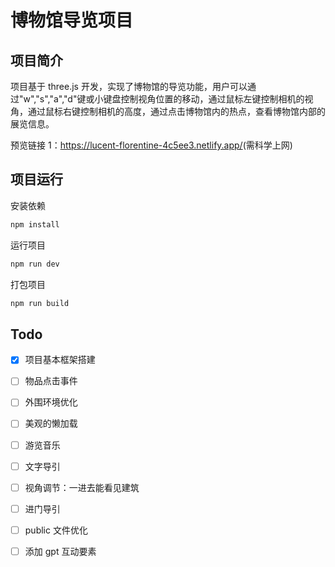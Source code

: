 # 博物馆导览项目

## 项目简介

项目基于 three.js 开发，实现了博物馆的导览功能，用户可以通过"w","s","a","d"键或小键盘控制视角位置的移动，通过鼠标左键控制相机的视角，通过鼠标右键控制相机的高度，通过点击博物馆内的热点，查看博物馆内部的展览信息。

预览链接 1：<https://lucent-florentine-4c5ee3.netlify.app/>(需科学上网)

<!-- 预览链接 2：<http://3ddemo.ncuos.com/> -->

## 项目运行

安装依赖

```bash
npm install
```

运行项目

```bash
npm run dev
```

打包项目

```bash
npm run build
```

## Todo

- [x] 项目基本框架搭建
- [ ] 物品点击事件
- [ ] 外围环境优化
- [ ] 美观的懒加载
- [ ] 游览音乐
- [ ] 文字导引

- [ ] 视角调节：一进去能看见建筑
- [ ] 进门导引
- [ ] public 文件优化

- [ ] 添加 gpt 互动要素
